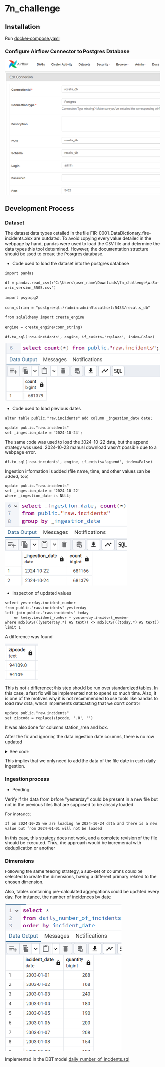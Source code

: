 # 7n_challenge

## Installation

Run [docker-compose.yaml](AirflowAndPsql%2Fdocker-compose.yaml)

### Configure Airflow Connector to Postgres Database

![img.png](AirflowAndPsql/Documentation/ReadmeImages/installationConfigureAirflowConnector.png)

## Development Process

### Dataset

The dataset data types detailed in the file FIR-0001_DataDictionary_fire-incidents.xlsx are outdated. To avoid copying every value detailed in the webpage by hand, pandas were used to load the CSV file and determine the data types this tool determined. However,  the documentation structure should be used to create the Postgres database.

 - Code used to load the dataset into the postgres database

```
import pandas

df = pandas.read_csv(r"C:\Users\user_name\Downloads\7n_challenge\wr8u-xric_version_5505.csv")

import psycopg2

conn_string = "postgresql://admin:admin@localhost:5433/recalls_db"

from sqlalchemy import create_engine

engine = create_engine(conn_string)

df.to_sql('raw.incidents', engine, if_exists='replace', index=False)
```

![img.png](AirflowAndPsql/Documentation/ReadmeImages/datasetCount.png)

 - Code used to load previous dates

```
alter table public."raw.incidents" add column _ingestion_date date;

update public."raw.incidents"
set _ingestion_date = '2024-10-24';
```

The same code was used to load the 2024-10-22 data, but the append strategy was used. 2024-10-23 manual download wasn't possible due to a webpage error.

```
df.to_sql('raw.incidents', engine, if_exists='append', index=False)
```

Ingestion information is added (file name, time, and other values can be added, too)

```
update public."raw.incidents"
set _ingestion_date = '2024-10-22'
where _ingestion_date is NULL;
```

![img.png](AirflowAndPsql/Documentation/ReadmeImages/datasetCountByDate.png)

 - Inspection of updated values

```
select yesterday.incident_number
from public."raw.incidents" yesterday
left join public."raw.incidents" today
	on today.incident_number = yesterday.incident_number
where md5(CAST((yesterday.*) AS text)) <> md5(CAST((today.*) AS text))
limit 1
```

A difference was found

![img.png](AirflowAndPsql/Documentation/ReadmeImages/datasetZipCodeIngestion.png)

This is not a difference; this step should be run over standardized tables. In this case, a fast fix will be implemented not to spend so much time.
Also, it is one of the motives why it is not recommended to use tools like pandas to load raw data, which implements datacasting that we don't control

```
update public."raw.incidents"
set zipcode = replace(zipcode, '.0', '')
```

It was also done for columns station_area and box.

After the fix and ignoring the data ingestion date columns, there is no row updated

<details>
<summary>See code</summary>

```
with yesterday as (
	select 
		"point",
		"neighborhood_district",
		"number_of_floors_with_significant_damage",
		"id",
		"zipcode",
		"data_as_of",
		"close_dttm",
		"incident_number",
		"arrival_dttm",
		"alarm_dttm",
		"incident_date",
		--"data_loaded_at",
		"exposure_number",
		"address",
		"call_number",
		"city",
		"battalion",
		"station_area",
		"box",
		"suppression_units",
		"suppression_personnel",
		"ems_units",
		"ems_personnel",
		"other_units",
		"other_personnel",
		"first_unit_on_scene",
		"estimated_property_loss",
		"estimated_contents_loss",
		"fire_fatalities",
		"fire_injuries",
		"civilian_fatalities",
		"civilian_injuries",
		"number_of_alarms",
		"primary_situation",
		"mutual_aid",
		"action_taken_primary",
		"action_taken_secondary",
		"action_taken_other",
		"detector_alerted_occupants",
		"property_use",
		"area_of_fire_origin",
		"ignition_cause",
		"ignition_factor_primary",
		"ignition_factor_secondary",
		"heat_source",
		"item_first_ignited",
		"human_factors_associated_with_ignition",
		"structure_type",
		"structure_status",
		"floor_of_fire_origin",
		"fire_spread",
		"no_flame_spread",
		"number_of_floors_with_minimum_damage",
		"number_of_floors_with_heavy_damage",
		"number_of_floors_with_extreme_damage",
		"detectors_present",
		"detector_type",
		"detector_operation",
		"detector_effectiveness",
		"detector_failure_reason",
		"automatic_extinguishing_system_present",
		"automatic_extinguishing_sytem_type",
		"automatic_extinguishing_sytem_perfomance",
		"automatic_extinguishing_sytem_failure_reason",
		"number_of_sprinkler_heads_operating",
		"supervisor_district"--,
		--"_ingestion_date"
	from public."raw.incidents"
	where _ingestion_date = '2024-10-22'
)
, today as (
	select 
		"point",
		"neighborhood_district",
		"number_of_floors_with_significant_damage",
		"id",
		"zipcode",
		"data_as_of",
		"close_dttm",
		"incident_number",
		"arrival_dttm",
		"alarm_dttm",
		"incident_date",
		--"data_loaded_at",
		"exposure_number",
		"address",
		"call_number",
		"city",
		"battalion",
		"station_area",
		"box",
		"suppression_units",
		"suppression_personnel",
		"ems_units",
		"ems_personnel",
		"other_units",
		"other_personnel",
		"first_unit_on_scene",
		"estimated_property_loss",
		"estimated_contents_loss",
		"fire_fatalities",
		"fire_injuries",
		"civilian_fatalities",
		"civilian_injuries",
		"number_of_alarms",
		"primary_situation",
		"mutual_aid",
		"action_taken_primary",
		"action_taken_secondary",
		"action_taken_other",
		"detector_alerted_occupants",
		"property_use",
		"area_of_fire_origin",
		"ignition_cause",
		"ignition_factor_primary",
		"ignition_factor_secondary",
		"heat_source",
		"item_first_ignited",
		"human_factors_associated_with_ignition",
		"structure_type",
		"structure_status",
		"floor_of_fire_origin",
		"fire_spread",
		"no_flame_spread",
		"number_of_floors_with_minimum_damage",
		"number_of_floors_with_heavy_damage",
		"number_of_floors_with_extreme_damage",
		"detectors_present",
		"detector_type",
		"detector_operation",
		"detector_effectiveness",
		"detector_failure_reason",
		"automatic_extinguishing_system_present",
		"automatic_extinguishing_sytem_type",
		"automatic_extinguishing_sytem_perfomance",
		"automatic_extinguishing_sytem_failure_reason",
		"number_of_sprinkler_heads_operating",
		"supervisor_district"--,
		--"_ingestion_date"
	from public."raw.incidents"
	where _ingestion_date = '2024-10-24'
)
select yesterday.incident_number
from yesterday
left join today
	on today.incident_number = yesterday.incident_number
where md5(CAST((yesterday.*) AS text)) <> md5(CAST((today.*) AS text))
limit 1
```
</details>

This implies that we only need to add the data of the file date in each daily ingestion.

### Ingestion process

 - Pending

Verify if the data from before "yesterday" could be present in a new file but not in the previous files that are supposed to be already loaded.

For instance:
    
    If on 2024-10-25 we are loading he 2024-10-24 data and there is a new value but from 2024-01-01 will not be loaded

In this case, this strategy does not work, and a complete revision of the file should be executed. Thus, the approach would be incremental with deduplication or another

### Dimensions

Following the same feeding strategy, a sub-set of columns could be selected  to create the dimensions, having a different primary related to the chosen dimension.

Also, tables containing pre-calculated aggregations could be updated every day. For instance, the number of incidences by date:

![img.png](AirflowAndPsql/Documentation/ReadmeImages/datasetDailyIncidentsAgg.png)

Implemented in the DBT model [daily_number_of_incidents.sql](AirflowAndPsql%2Fdags%2Fdag_ingest_fire_incidents%2Fdbt%2Fmodels%2Fdaily_number_of_incidents.sql)
